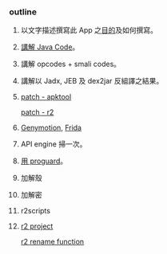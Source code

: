 ### outline

1. 以文字描述撰寫此 App 之[目的](https://github.com/18z/apk-re-forfun/blob/master/02/01.md)及如何撰寫。

2. [講解 Java Code](https://github.com/18z/apk-re-forfun/blob/master/02/02.md)。

3. 講解 opcodes + smali codes。

4. 講解以 Jadx, JEB 及 dex2jar 反組譯之結果。

5. [patch - apktool](https://github.com/18z/apk-re-forfun/blob/master/02/apktool.md)
   
   [patch - r2](https://github.com/18z/apk-re-forfun/blob/master/02/patch.md)

6. [Genymotion](https://github.com/18z/apk-re-forfun/blob/master/02/genymotion.md), [Frida](https://github.com/18z/apk-re-forfun/blob/master/02/frida.md)

7. API engine 掃一次。

8. [用 proguard](https://github.com/18z/apk-re-forfun/blob/master/02/proguard.md)。

9. 加解殼

10. 加解密

11. r2scripts

12. [r2 project](https://github.com/18z/apk-re-forfun/blob/master/02/r2project.md)
    
    [r2 rename function](https://github.com/18z/apk-re-forfun/blob/master/02/rename-function.md)
